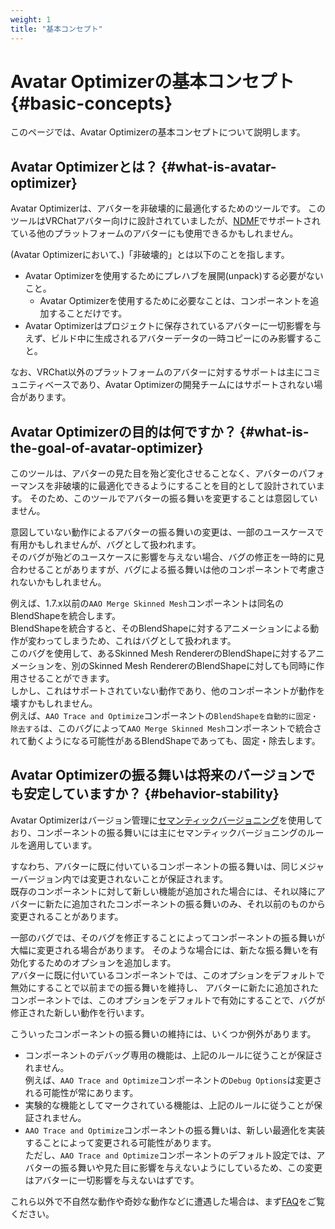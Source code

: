 ```yaml
---
weight: 1
title: "基本コンセプト"
---
```


# Avatar Optimizerの基本コンセプト {#basic-concepts}

このページでは、Avatar Optimizerの基本コンセプトについて説明します。

## Avatar Optimizerとは？ {#what-is-avatar-optimizer}

Avatar Optimizerは、アバターを非破壊的に最適化するためのツールです。
このツールはVRChatアバター向けに設計されていましたが、[NDMF]でサポートされている他のプラットフォームのアバターにも使用できるかもしれません。

(Avatar Optimizerにおいて、)「非破壊的」とは以下のことを指します。
- Avatar Optimizerを使用するためにプレハブを展開(unpack)する必要がないこと。
  - Avatar Optimizerを使用するために必要なことは、コンポーネントを追加することだけです。
- Avatar Optimizerはプロジェクトに保存されているアバターに一切影響を与えず、ビルド中に生成されるアバターデータの一時コピーにのみ影響すること。

なお、VRChat以外のプラットフォームのアバターに対するサポートは主にコミュニティベースであり、Avatar Optimizerの開発チームにはサポートされない場合があります。

## Avatar Optimizerの目的は何ですか？ {#what-is-the-goal-of-avatar-optimizer}

このツールは、アバターの見た目を殆ど変化させることなく、アバターのパフォーマンスを非破壊的に最適化できるようにすることを目的として設計されています。
そのため、このツールでアバターの振る舞いを変更することは意図していません。

意図していない動作によるアバターの振る舞いの変更は、一部のユースケースで有用かもしれませんが、バグとして扱われます。\
そのバグが殆どのユースケースに影響を与えない場合、バグの修正を一時的に見合わせることがありますが、バグによる振る舞いは他のコンポーネントで考慮されないかもしれません。

例えば、1.7.x以前の`AAO Merge Skinned Mesh`コンポーネントは同名のBlendShapeを統合します。\
BlendShapeを統合すると、そのBlendShapeに対するアニメーションによる動作が変わってしまうため、これはバグとして扱われます。\
このバグを使用して、あるSkinned Mesh RendererのBlendShapeに対するアニメーションを、別のSkinned Mesh RendererのBlendShapeに対しても同時に作用させることができます。\
しかし、これはサポートされていない動作であり、他のコンポーネントが動作を壊すかもしれません。\
例えば、`AAO Trace and Optimize`コンポーネントの`BlendShapeを自動的に固定・除去する`は、このバグによって`AAO Merge Skinned Mesh`コンポーネントで統合されて動くようになる可能性があるBlendShapeであっても、固定・除去します。

## Avatar Optimizerの振る舞いは将来のバージョンでも安定していますか？ {#behavior-stability}

Avatar Optimizerはバージョン管理に[セマンティックバージョニング]を使用しており、コンポーネントの振る舞いには主にセマンティックバージョニングのルールを適用しています。

すなわち、アバターに既に付いているコンポーネントの振る舞いは、同じメジャーバージョン内では変更されないことが保証されます。\
既存のコンポーネントに対して新しい機能が追加された場合には、それ以降にアバターに新たに追加されたコンポーネントの振る舞いのみ、それ以前のものから変更されることがあります。

一部のバグでは、そのバグを修正することによってコンポーネントの振る舞いが大幅に変更される場合があります。
そのような場合には、新たな振る舞いを有効化するためのオプションを追加します。\
アバターに既に付いているコンポーネントでは、このオプションをデフォルトで無効にすることで以前までの振る舞いを維持し、
アバターに新たに追加されたコンポーネントでは、このオプションをデフォルトで有効にすることで、バグが修正された新しい動作を行います。

こういったコンポーネントの振る舞いの維持には、いくつか例外があります。

- コンポーネントのデバッグ専用の機能は、上記のルールに従うことが保証されません。\
  例えば、`AAO Trace and Optimize`コンポーネントの`Debug Options`は変更される可能性が常にあります。
- 実験的な機能としてマークされている機能は、上記のルールに従うことが保証されません。
- `AAO Trace and Optimize`コンポーネントの振る舞いは、新しい最適化を実装することによって変更される可能性があります。\
  ただし、`AAO Trace and Optimize`コンポーネントのデフォルト設定では、アバターの振る舞いや見た目に影響を与えないようにしているため、この変更はアバターに一切影響を与えないはずです。

これら以外で不自然な動作や奇妙な動作などに遭遇した場合は、まず[FAQ]をご覧ください。

[NDMF]: https://ndmf.nadena.dev/
[セマンティックバージョニング]: https://semver.org/lang/ja/spec/v2.0.0.html
[FAQ]: ../faq/
